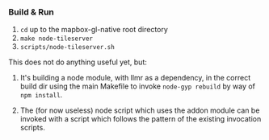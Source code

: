 ### Build & Run

1. `cd` up to the mapbox-gl-native root directory
2. `make node-tileserver`
3. `scripts/node-tileserver.sh`

This does not do anything useful yet, but:

 1. It's building a node module, with llmr as a dependency, in the correct
    build dir using the main Makefile to invoke `node-gyp rebuild` by way
    of `npm install`.

 2. The (for now useless) node script which uses the addon module can
    be invoked with a script which follows the pattern of the existing
    invocation scripts.
